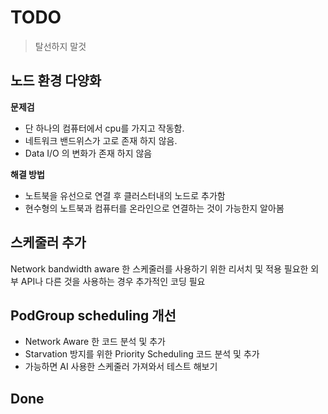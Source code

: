 # TODO

> 탈선하지 말것

## 노드 환경 다양화

__문제검__

- 단 하나의 컴퓨터에서 cpu를 가지고 작동함.
- 네트워크 밴드위스가 고로 존재 하지 않음.
- Data I/O 의 변화가 존재 하지 않음

__해결 방법__

- 노트북을 유선으로 연결 후 클러스터내의 노드로 추가함
- 현수형의 노트북과 컴퓨터를 온라인으로 연결하는 것이 가능한지 알아봄

## 스케줄러 추가

Network bandwidth aware 한 스케줄러를 사용하기 위한 리서치 및 적용
필요한 외부 API나 다른 것을 사용하는 경우 추가적인 코딩 필요

## PodGroup scheduling 개선

- Network Aware 한 코드 분석 및 추가
- Starvation 방지를 위한 Priority Scheduling 코드 분석 및 추가
- 가능하면 AI 사용한 스케줄러 가져와서 테스트 해보기


## Done
